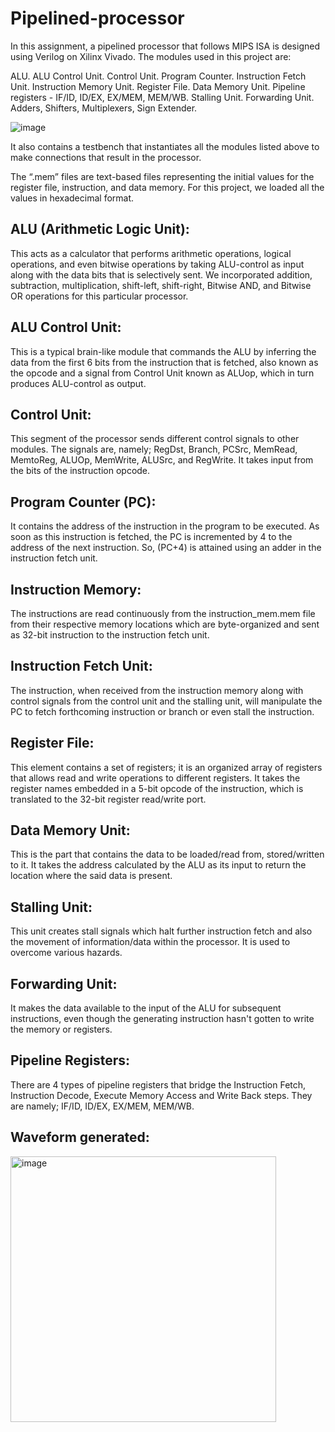 # Pipelined-processor

In this assignment, a pipelined processor that follows MIPS ISA is designed using Verilog on Xilinx Vivado. The modules used in this project are:

ALU.
ALU Control Unit.
Control Unit.
Program Counter.
Instruction Fetch Unit.
Instruction Memory Unit.
Register File.
Data Memory Unit.
Pipeline registers - IF/ID, ID/EX, EX/MEM, MEM/WB.
Stalling Unit.
Forwarding Unit.
Adders, Shifters, Multiplexers, Sign Extender.

![image](https://github.com/Vinayak1409/Pipelined_Processor/assets/83897602/e659bcc8-10e0-48ee-88cb-81f9ed1dd86f)

It also contains a testbench that instantiates all the modules listed above to make connections that result in the processor.

The “.mem” files are text-based files representing the initial values for the register file, instruction, and data memory. For this project, we loaded all the values in hexadecimal format.

## ALU (Arithmetic Logic Unit):
This acts as a calculator that performs arithmetic operations, logical operations, and even bitwise operations by taking ALU-control as input along with the data bits that is selectively sent. We incorporated addition, subtraction, multiplication, shift-left, shift-right, Bitwise AND, and Bitwise OR operations for this particular processor.

## ALU Control Unit:
This is a typical brain-like module that commands the ALU by inferring the data from the first 6 bits from the instruction that is fetched, also known as the opcode and a signal from Control Unit known as ALUop, which in turn produces ALU-control as output.

## Control Unit:
This segment of the processor sends different control signals to other modules. The signals are, namely; RegDst, Branch, PCSrc, MemRead, MemtoReg, ALUOp, MemWrite, ALUSrc, and RegWrite. It takes input from the bits of the instruction opcode.

## Program Counter (PC):
It contains the address of the instruction in the program to be executed. As soon as this instruction is fetched, the PC is incremented by 4 to the address of the next instruction. So, (PC+4) is attained using an adder in the instruction fetch unit.

## Instruction Memory:
The instructions are read continuously from the instruction_mem.mem file from their respective memory locations which are byte-organized and sent as 32-bit instruction to the instruction fetch unit.

## Instruction Fetch Unit:
The instruction, when received from the instruction memory along with control signals from the control unit and the stalling unit, will manipulate the PC to fetch forthcoming instruction or branch or even stall the instruction.

## Register File:
This element contains a set of registers; it is an organized array of registers that allows read and write operations to different registers. It takes the register names embedded in a 5-bit opcode of the instruction, which is translated to the 32-bit register read/write port.

## Data Memory Unit:
This is the part that contains the data to be loaded/read from, stored/written to it. It takes the address calculated by the ALU as its input to return the location where the said data is present. 

## Stalling Unit:
This unit creates stall signals which halt further instruction fetch and also the movement of information/data within the processor. It is used to overcome various hazards.

## Forwarding Unit:
It makes the data available to the input of the ALU for subsequent instructions, even though the generating instruction hasn't gotten to write the memory or registers. 

## Pipeline Registers:
There are 4 types of pipeline registers that bridge the Instruction Fetch, Instruction Decode, Execute Memory Access and Write Back steps. They are namely; IF/ID, ID/EX, EX/MEM, MEM/WB. 

## Waveform generated:
<img width="425" alt="image" src="https://github.com/Vinayak1409/Pipelined_Processor/assets/83897602/b3c649fc-cd08-46de-bbec-157dae2adbe9">





